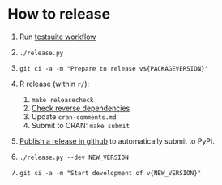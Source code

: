 
How to release
==============

1. Run [testsuite workflow](https://github.com/multi-objective/testsuite/actions/workflows/moocore.yml)

1. `./release.py`

1. `git ci -a -m "Prepare to release v${PACKAGEVERSION}"`

1. R release (within `r/`):

    1. `make releasecheck`
    1. [Check reverse dependencies](https://github.com/multi-objective/moocore/actions/workflows/revdepcheck.yml)
    1. Update `cran-comments.md`
    1. Submit to CRAN: `make submit`

1. [Publish a release in github](https://github.com/multi-objective/moocore/releases/new) to automatically submit to PyPi.

1. `./release.py --dev NEW_VERSION`

1. `git ci -a -m "Start development of v{NEW_VERSION}"`
